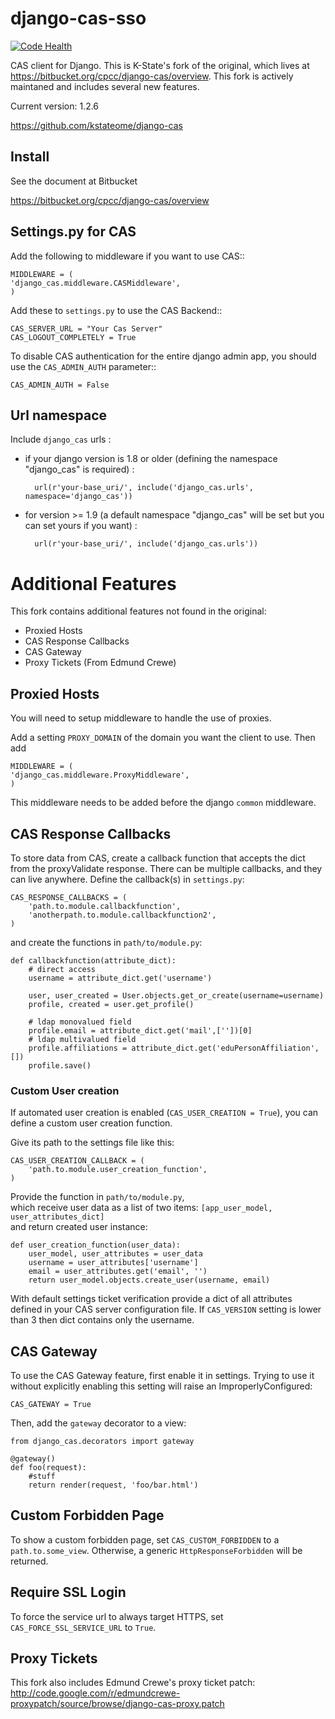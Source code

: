 # django-cas-sso

[![Code Health](https://landscape.io/github/unistra/django-cas/master/landscape.svg?style=flat)](https://landscape.io/github/unistra/django-cas/master)

CAS client for Django.  This is K-State&#39;s fork of the original, which lives at
https://bitbucket.org/cpcc/django-cas/overview.  This fork is actively maintaned and
includes several new features.

Current version: 1.2.6

https://github.com/kstateome/django-cas


## Install


See the document at Bitbucket

https://bitbucket.org/cpcc/django-cas/overview

## Settings.py for CAS

Add the following to middleware if you want to use CAS::

    MIDDLEWARE = (
    'django_cas.middleware.CASMiddleware',
    )


Add these to ``settings.py`` to use the CAS Backend::


    CAS_SERVER_URL = "Your Cas Server"
    CAS_LOGOUT_COMPLETELY = True

To disable CAS authentication for the entire django admin app, you should use the ``CAS_ADMIN_AUTH`` parameter::

    CAS_ADMIN_AUTH = False

## Url namespace

Include `django_cas` urls :

* if your django version is 1.8 or older (defining the namespace "django_cas" is required) :

		url(r'your-base_uri/', include('django_cas.urls', namespace='django_cas'))

* for version >= 1.9 (a default namespace "django_cas" will be set but you can set yours if you want) :

		url(r'your-base_uri/', include('django_cas.urls'))


# Additional Features

This fork contains additional features not found in the original:
*  Proxied Hosts
*  CAS Response Callbacks
*  CAS Gateway
*  Proxy Tickets (From Edmund Crewe)

## Proxied Hosts

You will need to setup middleware to handle the use of proxies.

Add a setting ``PROXY_DOMAIN`` of the domain you want the client to use.  Then add

    MIDDLEWARE = (
    'django_cas.middleware.ProxyMiddleware',
    )

This middleware needs to be added before the django ``common`` middleware.


## CAS Response Callbacks

To store data from CAS, create a callback function that accepts the dict from the
proxyValidate response. There can be multiple callbacks, and they can live anywhere. Define the
callback(s) in ``settings.py``:

    CAS_RESPONSE_CALLBACKS = (
        'path.to.module.callbackfunction',
        'anotherpath.to.module.callbackfunction2',
    )

and create the functions in ``path/to/module.py``:

    def callbackfunction(attribute_dict):
		# direct access
        username = attribute_dict.get('username')

        user, user_created = User.objects.get_or_create(username=username)
        profile, created = user.get_profile()

		# ldap monovalued field
        profile.email = attribute_dict.get('mail',[''])[0]
		# ldap multivalued field
        profile.affiliations = attribute_dict.get('eduPersonAffiliation',[])
        profile.save()

### Custom User creation 

If automated user creation is enabled (``CAS_USER_CREATION = True``), you can define a custom user creation function.

Give its path to the settings file like this:

	CAS_USER_CREATION_CALLBACK = (
		'path.to.module.user_creation_function',
	)

Provide the function in ``path/to/module.py``,  
which receive user data as a list of two items: ``[app_user_model, user_attributes_dict]``   
and return created user instance:  

	def user_creation_function(user_data):
		user_model, user_attributes = user_data
		username = user_attributes['username']
		email = user_attributes.get('email', '')
		return user_model.objects.create_user(username, email)		

With default settings ticket verification provide a dict of all attributes defined in your CAS server configuration file.
If ``CAS_VERSION`` setting is lower than 3 then dict contains only the username. 

## CAS Gateway

To use the CAS Gateway feature, first enable it in settings. Trying to use it without explicitly
enabling this setting will raise an ImproperlyConfigured:

    CAS_GATEWAY = True

Then, add the ``gateway`` decorator to a view:

    from django_cas.decorators import gateway

    @gateway()
    def foo(request):
        #stuff
        return render(request, 'foo/bar.html')


## Custom Forbidden Page

To show a custom forbidden page, set ``CAS_CUSTOM_FORBIDDEN`` to a ``path.to.some_view``.  Otherwise,
a generic ``HttpResponseForbidden`` will be returned.

## Require SSL Login

To force the service url to always target HTTPS, set ``CAS_FORCE_SSL_SERVICE_URL`` to ``True``.

## Proxy Tickets

This fork also includes Edmund Crewe's proxy ticket patch:
http://code.google.com/r/edmundcrewe-proxypatch/source/browse/django-cas-proxy.patch
